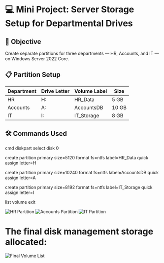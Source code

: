 # 💻 Mini Project: Server Storage Setup for Departmental Drives

## 🎯 Objective
Create separate partitions for three departments — HR, Accounts, and IT — on Windows Server 2022 Core.

## 📋 Partition Setup

| Department | Drive Letter | Volume Label | Size |
|------------|--------------|--------------|------|
| HR         | H:           | HR_Data      | 5 GB |
| Accounts   | A:           | AccountsDB   | 10 GB |
| IT         | I:           | IT_Storage   | 8 GB |

## 🛠️ Commands Used

cmd
diskpart
select disk 0

create partition primary size=5120
format fs=ntfs label=HR_Data quick
assign letter=H

create partition primary size=10240
format fs=ntfs label=AccountsDB quick
assign letter=A

create partition primary size=8192
format fs=ntfs label=IT_Storage quick
assign letter=I

list volume
exit

![HR Partition](images/hr_partition.png)
![Accounts Partition](images/accountsdb.png)
![IT Partition](images/it_storage.png)

# The final disk management storage allocated:
![Final Volume List](images/final_volume_list.png)

